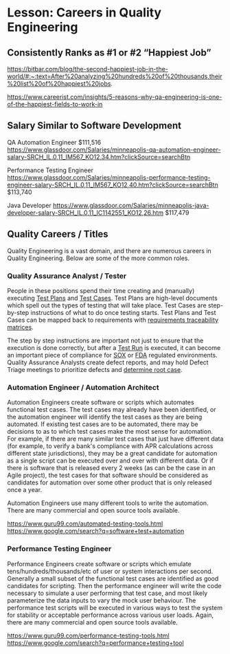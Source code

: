 # Lesson: Careers in Quality Engineering

## Consistently Ranks as #1 or #2 “Happiest Job”

https://bitbar.com/blog/the-second-happiest-job-in-the-world/#:~:text=After%20analyzing%20hundreds%20of%20thousands,their%20list%20of%20happiest%20jobs.

https://www.careerist.com/insights/5-reasons-why-qa-engineering-is-one-of-the-happiest-fields-to-work-in

## Salary Similar to Software Development

QA Automation Engineer
$111,516
https://www.glassdoor.com/Salaries/minneapolis-qa-automation-engineer-salary-SRCH_IL.0,11_IM567_KO12,34.htm?clickSource=searchBtn

Performance Testing Engineer
https://www.glassdoor.com/Salaries/minneapolis-performance-testing-engineer-salary-SRCH_IL.0,11_IM567_KO12,40.htm?clickSource=searchBtn
$113,740

Java Developer
https://www.glassdoor.com/Salaries/minneapolis-java-developer-salary-SRCH_IL.0,11_IC1142551_KO12,26.htm
$117,479

## Quality Careers / Titles

Quality Engineering is a vast domain, and there are numerous careers in Quality Engineering. Below are some of the more common roles.

### Quality Assurance Analyst / Tester

People in these positions spend their time creating and (manually) executing [Test Plans](https://en.wikipedia.org/wiki/Test_plan) and [Test Cases](https://en.wikipedia.org/wiki/Test_case). Test Plans are high-level documents which spell out the types of testing that will take place. Test Cases are step-by-step instructions of what to do once testing starts.  Test Plans and Test Cases can be mapped back to requirements with [requirements traceability matrices](https://www.softwaretestinghelp.com/requirements-traceability-matrix/).

The step by step instructions are important not just to ensure that the execution is done correctly, but after a [Test Run](https://www.testmonitor.com/blog/test-case-test-suite-test-run-whats-the-difference) is executed, it can become an important piece of compliance for [SOX](https://en.wikipedia.org/wiki/Sarbanes%E2%80%93Oxley_Act) or [FDA](https://www.fda.gov/files/medical%20devices/published/General-Principles-of-Software-Validation---Final-Guidance-for-Industry-and-FDA-Staff.pdf) regulated environments. Quality Assurance Analysts create defect reports, and may hold Defect Triage meetings to prioritize defects and  [determine root case](https://en.wikipedia.org/wiki/Root_cause_analysis).

### Automation Engineer / Automation Architect

Automation Engineers create software or scripts which automates functional test cases. The test cases may already have been identified, or the automation engineer will identify the test cases as they are being automated. If existing test cases are to be automated, there may be decisions to as to which test cases make the most sense for automation. For example, if there are many similar test cases that just have different data (for example, to verify a bank's compliance with APR calculations across different state jurisdictions), they may be a great candidate for automation as a single script can be executed over and over with different data. Or if there is software that is released every 2 weeks (as can be the case in an Agile project), the test cases for that software should be considered as candidates for automation over some other product that is only released once a year.

Automation Engineers use many different tools to write the automation. There are many commercial and open source tools available.

https://www.guru99.com/automated-testing-tools.html
https://www.google.com/search?q=software+test+automation

### Performance Testing Engineer

Performance Engineers create software or scripts which emulate tens/hundreds/thousands/etc of user or system interactions per second. Generally a small subset of the functional test cases are identified as good candidates for scripting. Then the performance engineer will write the code necessary to simulate a user performing that test case, and most likely parameterize the data inputs to vary the mock user behaviour. The performance test scripts will be executed in various ways to test the system for stability or acceptable performance across various user loads. Again, there are many commercial and open source tools available.

https://www.guru99.com/performance-testing-tools.html
https://www.google.com/search?q=performance+testing+tool
